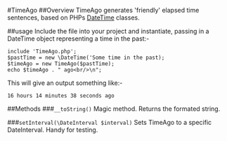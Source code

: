#TimeAgo
##Overview
TimeAgo generates 'friendly' elapsed time sentences, based on PHPs [DateTime](http://php.net/datetime) classes.

##usage
Include the file into your project and instantiate, passing in a DateTime object representing a time in the past:-

    include 'TimeAgo.php';
    $pastTime = new \DateTime('Some time in the past);
    $timeAgo = new TimeAgo($pastTime);
    echo $timeAgo . " ago<br/>\n";

This will give an output something like:-

    16 hours 14 minutes 38 seconds ago

##Methods
###`__toString()`
Magic method. Returns the formated string.

###`setInterval(\DateInterval $interval)`
Sets TimeAgo to a specific DateInterval. Handy for testing.
